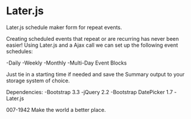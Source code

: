 # Later.js
Later.js schedule maker form for repeat events.

Creating scheduled events that repeat or are recurring has never been easier! Using Later.js and a Ajax call we can set up the following event schedules:

-Daily
-Weekly
-Monthly
-Multi-Day Event Blocks

Just tie in a starting time if needed and save the Summary output to your storage system of choice.

Dependencies:
-Bootstrap 3.3
-jQuery 2.2
-Bootstrap DatePicker 1.7
-Later.js

007-1942 
Make the world a better place.
